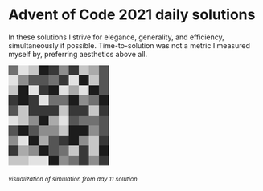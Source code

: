 # Advent of Code 2021 daily solutions

In these solutions I strive for elegance, generality, and efficiency, simultaneously if possible.
Time-to-solution was not a metric I measured myself by, preferring aesthetics above all.

![day 11](day11.gif)

<small>_visualization of simulation from day 11 solution_</small>